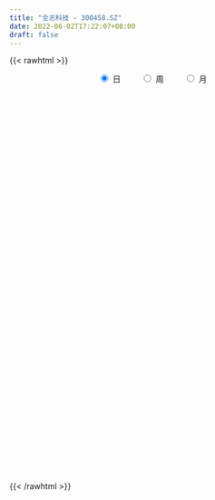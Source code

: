 ```yaml
---
title: "全志科技 - 300458.SZ"
date: 2022-06-02T17:22:07+08:00
draft: false
---
```

{{< rawhtml >}}
    <div style="text-align: center">
        <label style="padding: 1rem;"><input style="margin-right: .5rem" type="radio" name="period" value="D" checked onclick="period_change(this)">日</label>
        <label style="padding: 1rem;"><input style="margin-right: .5rem" type="radio" name="period" value="W" onclick="period_change(this)">周</label>
        <label style="padding: 1rem;"><input style="margin-right: .5rem" type="radio" name="period" value="M" onclick="period_change(this)">月</label>
    </div>
    <div id="chart" style="height: 700px;"></div> 
    <script type="text/javascript">
        const D_v = [173236.47,158915.39,109663.36,283471.66,236504.9,166320.08,161880.0,137893.44,114177.89,222964.88,178530.61,139172.02,167556.93,128061.61,178389.42,229641.79,206803.73,322474.26,338165.17,243089.09,177444.53,285752.7,237995.3,197265.49,234476.23,239976.58,269647.24,200120.09,203758.43,255803.56,227263.32,252142.54,287306.27,188172.15,232402.09,260233.45,163863.67,139809.08,147646.05,140887.81,110162.04,188318.13,303715.56,282833.23,217570.28,280297.12,274357.33,240030.66,250710.82,361971.03,277541.3,215657.54,232242.75,205024.84,156006.5,140985.63,124070.31,173509.92,180607.71,193952.05,165798.8,110764.57,96482.86,160086.06,152055.11,146014.46,181276.19,137858.43,90812.94,134527.85,163576.4,172422.19,155733.05,145673.95,149238.9,86404.04,94034.94,100373.85,236149.6,263241.48,172899.58,127115.47,140144.9,75675.89,73503.41,137502.57,88730.89,92889.54,118990.62,102692.53,148246.49,127420.54,79596.28,161869.7,111608.77,90754.19,115511.13,93597.18,66680.1,75037.21,56973.17,120759.11,106098.23,111624.78,91610.28,95964.36,119118.55,79508.18,114308.55,91020.09,123481.03,219294.55,239218.55,144679.96,148582.34,311817.8,197446.69,150122.34,131377.71,118470.42,148167.57,240814.29,306025.06,244682.9,161011.33,205073.19,183910.58,103616.13,144987.1,154010.71,253592.66,332672.37,218033.37,144509.3,109626.28,111196.72,144443.72,92232.45,116385.4,112515.36,76738.04,146822.95,81382.9,63664.9,63151.72,56524.11,68049.54,80037.53,53521.33,43934.52,79450.4,49903.44,72987.18,77171.11,74497.6,65581.59,65899.05,38919.86,47179.36,47314.05,52859.88,66155.95,69464.04,49886.35,39195.83,99664.58,75558.32,49688.54,38240.44,52158.64,43729.23,41273.49,44375.56,45532.03,44548.33,42512.85,46311.74,49789.2,40411.82,52268.16,35644.24,47574.19,63624.19,119223.17,103417.09,125226.91,87408.97,63458.09,56655.83,45516.18,66448.12,77419.59,78124.58,70689.93,70064.38,63274.8,44817.54,77726.33,99269.2,102610.04,59544.03,70756.09,61892.85,52059.61,60083.44,276436.34,140258.49,116571.6,130427.8,136834.94,123397.99,87123.25,87484.28,68135.94,69182.21,68626.94,70732.87,76506.29,61161.16,100327.56,58405.68,61591.48,66465.23,214596.79,110187.26,89909.85,108262.17,171140.69,199230.62,145924.31,119216.43,101329.44,156082.37,310103.99,185014.68,129737.73,123834.02,221993.81,176543.0,238702.14,161005.86,142399.96,201521.39,131579.93,161302.74,147814.39,167465.83,304323.02,190298.49,208024.83]
const D_histogram = [0.0,0.0280797721,0.0135111631,0.343086741,0.6329046583,0.791823263,0.8643048029,0.7996203644,0.7188162168,1.0083066771,1.2111975474,1.2315412387,1.0263808379,0.8701747006,0.7055468855,0.7066739,0.5885758043,1.2066162274,1.5495490645,1.7253443737,1.650492488,2.1123998555,1.9129568534,1.7243694194,1.6927698437,1.5735706815,1.7250453056,1.4720671197,1.0846203489,0.8209064431,0.2861294064,0.026204521,0.1154908253,-0.0548148901,0.1190025646,-0.1830840997,-0.6612677562,-0.996698549,-1.3791523746,-1.48836573,-1.4535758895,-1.2644970724,-0.0329449726,0.8991823966,1.5289054062,1.3282381398,0.6477755074,0.7071855573,0.0941200993,-1.2384539153,-2.4413349313,-3.036732932,-3.1455925483,-3.3380363938,-3.2441700815,-3.1138808897,-2.8819996265,-2.5869239469,-2.521549355,-2.1913083592,-2.1674969326,-1.9778696598,-1.7025083695,-1.5001133392,-1.13557744,-0.775919055,-0.3764146078,-0.2853649083,-0.2188253712,-0.0985237343,-0.2097066249,-0.0863398448,-0.2536395869,-0.2038493232,0.0379373504,0.1728749798,0.2467757372,0.3201029722,0.6929074767,0.3605469395,0.2996926337,0.2634632167,-0.0323635613,-0.1434675925,-0.1549759185,0.0328285449,0.1512055118,0.2010094023,0.3381429909,0.1819055288,0.378612835,0.3335353674,0.2348794007,-0.2118104791,-0.4175058254,-0.5261481905,-0.3839085215,-0.2665008628,-0.1376577126,-0.1082811712,-0.0531968159,0.0286360418,0.1541499169,0.1590741869,0.059714756,-0.142054853,-0.0556878081,0.0824326854,0.1830215421,0.1484587969,0.2501918779,0.4359165248,0.1549291425,0.0425160567,-0.0114106097,0.3640997364,0.6296028819,0.7406031092,0.7517243373,0.8121806371,0.6739006842,0.7116072128,1.0959745393,1.2761146209,1.2425069446,1.2672236812,1.0760623663,0.859907738,0.5691741639,0.4913374284,0.5907440845,0.6415235852,0.4260422999,0.1529161397,0.0529105377,-0.1076868094,-0.3326973853,-0.485333482,-0.5286158569,-0.6887839662,-0.759723418,-1.0258327579,-1.1733446541,-1.1391120141,-1.0756793543,-1.0018381846,-0.893066345,-0.9205059052,-0.8057836859,-0.7350462823,-0.5356427554,-0.4154357059,-0.4287177907,-0.5220803455,-0.5000074818,-0.4726079589,-0.3592659855,-0.2833335288,-0.1607930496,-0.1714501357,-0.0999938709,0.0762092229,0.2065467843,0.1878761812,0.1267766379,-0.1271193629,-0.116838266,-0.2233228104,-0.2245950107,-0.3661127945,-0.4845343131,-0.4669337184,-0.3894625798,-0.2412631768,-0.1318946578,-0.1180294424,-0.0738605893,0.0388472435,0.1164031493,0.1956753652,0.228663932,0.319737047,0.3108872722,0.4803938799,0.4549579447,0.5852390906,0.6894472834,0.7307123472,0.672537709,0.5497238934,0.4598655651,0.2073397383,0.0213374264,-0.1368798545,-0.2588652018,-0.274575199,-0.365176076,-0.5654202481,-0.5418031551,-0.3925553888,-0.2385023988,-0.0806734084,0.0305892156,0.1259079528,0.1312829685,0.4874968863,0.6085889376,0.5643653891,0.6760187324,0.7886341262,0.7550290656,0.6176912698,0.3298681767,0.1452168357,-0.1581490447,-0.336502809,-0.5642309976,-0.5735568782,-0.559068088,-0.3632120945,-0.2583999641,-0.1670564179,-0.1657817169,-0.7203417027,-1.0769286229,-1.3348693419,-1.2438295224,-2.2806311577,-2.7299212973,-2.8296974635,-2.7389302862,-2.4844919872,-2.1217415068,-1.6625253162,-1.2097168219,-0.80424051,-0.461255514,-0.1079970394,0.1791833925,0.4605386504,0.6764953159,0.8539149751,0.9021215427,0.9541013919,0.9850396786,0.9842445181,1.0149646767,1.1036339734,1.1340308718,1.1613780401]
const D_fast = [0.0,0.0350997151,0.0239088968,0.4392561601,0.887300242,1.2441746624,1.532732403,1.6679530556,1.7668529622,2.3084200918,2.814110349,3.1423393499,3.1937741586,3.2551116964,3.2668706027,3.4446660922,3.4737119476,4.3934064275,5.1237265308,5.7308579333,6.0686291697,7.0586365011,7.3374327123,7.5799376331,7.9715305184,8.2457240265,8.828459977,8.943498571,8.8272068874,8.7687195924,8.3054749073,8.0521011522,8.1702601628,7.9862507249,8.1898188208,7.8419611315,7.1984605359,6.6138551059,5.8866131866,5.4053083987,5.0767042669,4.9496588158,6.1729746725,7.3298976409,8.341847002,8.4732392706,7.954720515,8.1909269542,7.601391521,5.9592040276,4.1459892788,2.7914080452,1.8961502918,0.8691973477,0.1520211398,-0.4961598909,-0.9847785343,-1.3364338415,-1.9014465882,-2.1190326823,-2.6370954889,-2.941935631,-3.0922014331,-3.2648347375,-3.1841931984,-3.0185145772,-2.7131137819,-2.6934053094,-2.6815721152,-2.5859014119,-2.7495109587,-2.6477291397,-2.8784387786,-2.8796108457,-2.6283398345,-2.4501834601,-2.3145887684,-2.1612357903,-1.6152044168,-1.857428219,-1.8433593665,-1.8137229792,-2.1176406476,-2.2646115769,-2.3148638825,-2.1188522828,-1.962673938,-1.862617697,-1.6409483606,-1.7517094406,-1.4603489256,-1.4220425514,-1.4619786679,-1.9616211675,-2.2716929702,-2.5118723828,-2.4656098442,-2.4148274012,-2.3203986792,-2.3180924306,-2.2763072793,-2.1873154111,-2.0232640568,-1.97857124,-2.063001982,-2.3002853043,-2.2278402114,-2.0691115465,-1.9227673042,-1.9202153503,-1.7559342997,-1.4612305217,-1.7034856184,-1.80526969,-1.8620490088,-1.3955137287,-0.9726098627,-0.6764588581,-0.4774065456,-0.2139050866,-0.1837098684,0.0318984634,0.6902594247,1.1894281616,1.4664472214,1.8079698783,1.885824155,1.8846464612,1.736206428,1.7812040496,2.0282967269,2.2394571239,2.1304864136,1.8955892883,1.8088113207,1.6212922712,1.313107349,1.0391378818,0.8637015427,0.5313374418,0.2704671355,-0.2521003938,-0.6929484536,-0.9434938171,-1.1489809958,-1.3255993723,-1.4400941189,-1.6976601555,-1.7843838576,-1.8974080247,-1.8319151866,-1.8155670635,-1.936028596,-2.1599112371,-2.2628402439,-2.3535927108,-2.3300672337,-2.3249681593,-2.2426259425,-2.2961455624,-2.2496877654,-2.0544323658,-1.8724581084,-1.8441596662,-1.87356505,-2.1592408915,-2.1781693611,-2.3404846081,-2.3979055611,-2.6309515435,-2.8705066403,-2.9696394753,-2.9895339816,-2.9016503728,-2.8252555183,-2.8408976635,-2.8151939577,-2.692774314,-2.586117621,-2.4579265638,-2.3677720139,-2.1967646372,-2.127892594,-1.8382875163,-1.7499839652,-1.4733930467,-1.1968230331,-0.9728798824,-0.8629200934,-0.8483029357,-0.8231948726,-1.0238857649,-1.2045537202,-1.3969909647,-1.5836926125,-1.6680464094,-1.8499413054,-2.1915405395,-2.3033742353,-2.2522653163,-2.1578379259,-2.0201772876,-1.9012673597,-1.7744716344,-1.7362758765,-1.2581877371,-0.9849484514,-0.8880806526,-0.6074226262,-0.2976487009,-0.1424964951,-0.1254114735,-0.3307675224,-0.4791146544,-0.822017796,-1.0844972626,-1.4532832006,-1.6059983007,-1.7312765325,-1.6262235627,-1.5860114232,-1.5364319815,-1.5766027097,-2.3112481212,-2.9370671971,-3.5287252516,-3.7486428127,-5.3556022374,-6.4873727013,-7.2945732334,-7.8885386277,-8.2552233255,-8.4229082218,-8.3793233602,-8.2289440714,-8.024527887,-7.7968567695,-7.4705975547,-7.1386212747,-6.7421313541,-6.3570508597,-5.9661524568,-5.6924155034,-5.4019103063,-5.1247120999,-4.8794461309,-4.5949848032,-4.2304070131,-3.9165023967,-3.5988107184]
const D_slow = [0.0,0.007019943,0.0103977338,0.096169419,0.2543955836,0.4523513994,0.6684276001,0.8683326912,1.0480367454,1.3001134147,1.6029128015,1.9107981112,2.1673933207,2.3849369958,2.5613237172,2.7379921922,2.8851361433,3.1867902001,3.5741774662,4.0055135597,4.4181366817,4.9462366455,5.4244758589,5.8555682137,6.2787606747,6.672153345,7.1034146714,7.4714314513,7.7425865386,7.9478131493,8.0193455009,8.0258966312,8.0547693375,8.041065615,8.0708162561,8.0250452312,7.8597282922,7.6105536549,7.2657655613,6.8936741287,6.5302801564,6.2141558883,6.2059196451,6.4307152443,6.8129415958,7.1450011308,7.3069450076,7.4837413969,7.5072714218,7.1976579429,6.5873242101,5.8281409771,5.04174284,4.2072337416,3.3961912212,2.6177209988,1.8972210922,1.2504901054,0.6201027667,0.0722756769,-0.4695985563,-0.9640659712,-1.3896930636,-1.7647213984,-2.0486157584,-2.2425955221,-2.3366991741,-2.4080404011,-2.4627467439,-2.4873776775,-2.5398043338,-2.561389295,-2.6247991917,-2.6757615225,-2.6662771849,-2.6230584399,-2.5613645056,-2.4813387626,-2.3081118934,-2.2179751585,-2.1430520001,-2.0771861959,-2.0852770863,-2.1211439844,-2.159887964,-2.1516808278,-2.1138794498,-2.0636270993,-1.9790913515,-1.9336149693,-1.8389617606,-1.7555779187,-1.6968580686,-1.7498106884,-1.8541871447,-1.9857241923,-2.0817013227,-2.1483265384,-2.1827409666,-2.2098112594,-2.2231104634,-2.2159514529,-2.1774139737,-2.137645427,-2.122716738,-2.1582304512,-2.1721524033,-2.1515442319,-2.1057888464,-2.0686741472,-2.0061261777,-1.8971470465,-1.8584147609,-1.8477857467,-1.8506383991,-1.759613465,-1.6022127446,-1.4170619673,-1.2291308829,-1.0260857237,-0.8576105526,-0.6797087494,-0.4057151146,-0.0866864594,0.2239402768,0.5407461971,0.8097617887,1.0247387232,1.1670322641,1.2898666212,1.4375526424,1.5979335387,1.7044441137,1.7426731486,1.755900783,1.7289790806,1.6458047343,1.5244713638,1.3923173996,1.220121408,1.0301905535,0.7737323641,0.4803962005,0.195618197,-0.0733016416,-0.3237611877,-0.547027774,-0.7771542503,-0.9786001717,-1.1623617423,-1.2962724312,-1.4001313577,-1.5073108053,-1.6378308917,-1.7628327621,-1.8809847519,-1.9708012482,-2.0416346304,-2.0818328928,-2.1246954268,-2.1496938945,-2.1306415887,-2.0790048927,-2.0320358474,-2.0003416879,-2.0321215286,-2.0613310951,-2.1171617977,-2.1733105504,-2.264838749,-2.3859723273,-2.5027057569,-2.6000714018,-2.660387196,-2.6933608605,-2.7228682211,-2.7413333684,-2.7316215575,-2.7025207702,-2.6536019289,-2.5964359459,-2.5165016842,-2.4387798661,-2.3186813962,-2.20494191,-2.0586321373,-1.8862703165,-1.7035922297,-1.5354578024,-1.3980268291,-1.2830604378,-1.2312255032,-1.2258911466,-1.2601111102,-1.3248274107,-1.3934712104,-1.4847652294,-1.6261202914,-1.7615710802,-1.8597099274,-1.9193355271,-1.9395038792,-1.9318565753,-1.9003795871,-1.867558845,-1.7456846234,-1.593537389,-1.4524460418,-1.2834413586,-1.0862828271,-0.8975255607,-0.7431027433,-0.6606356991,-0.6243314901,-0.6638687513,-0.7479944536,-0.889052203,-1.0324414225,-1.1722084445,-1.2630114681,-1.3276114592,-1.3693755636,-1.4108209928,-1.5909064185,-1.8601385742,-2.1938559097,-2.5048132903,-3.0749710797,-3.757451404,-4.4648757699,-5.1496083415,-5.7707313383,-6.301166715,-6.716798044,-7.0192272495,-7.220287377,-7.3356012555,-7.3626005153,-7.3178046672,-7.2026700046,-7.0335461756,-6.8200674318,-6.5945370462,-6.3560116982,-6.1097517785,-5.863690649,-5.6099494798,-5.3340409865,-5.0505332685,-4.7601887585]
const D_data = [['2021-05-24', 43.75, 44.83, 42.87, 45.1],['2021-05-25', 45.0, 45.27, 44.16, 45.94],['2021-05-26', 45.66, 44.79, 44.25, 45.86],['2021-05-27', 44.35, 50.11, 44.1, 52.0],['2021-05-28', 49.47, 51.71, 49.3, 52.79],['2021-05-31', 52.11, 51.91, 51.23, 54.27],['2021-06-01', 51.91, 52.2, 51.6, 54.51],['2021-06-02', 52.13, 51.28, 50.4, 52.69],['2021-06-03', 52.05, 51.43, 51.26, 53.68],['2021-06-04', 51.17, 57.5, 51.17, 57.83],['2021-06-07', 59.51, 58.85, 57.05, 60.0],['2021-06-08', 57.95, 58.4, 56.7, 59.22],['2021-06-09', 58.4, 56.27, 55.29, 60.35],['2021-06-10', 55.4, 56.99, 55.35, 57.4],['2021-06-11', 57.15, 57.0, 56.9, 60.33],['2021-06-15', 59.2, 59.58, 59.0, 62.77],['2021-06-16', 61.36, 58.69, 58.6, 64.06],['2021-06-17', 59.53, 70.43, 59.53, 70.43],['2021-06-18', 72.22, 71.18, 69.2, 73.29],['2021-06-21', 72.11, 72.35, 70.22, 73.72],['2021-06-22', 73.13, 71.44, 68.77, 73.99],['2021-06-23', 71.5, 81.4, 70.5, 84.3],['2021-06-24', 80.3, 76.18, 75.13, 81.08],['2021-06-25', 76.5, 77.53, 74.3, 78.71],['2021-06-28', 77.01, 81.14, 76.44, 85.0],['2021-06-29', 81.4, 81.87, 77.0, 83.26],['2021-06-30', 85.09, 87.66, 83.8, 94.89],['2021-07-01', 89.45, 84.64, 82.5, 90.9],['2021-07-02', 82.2, 83.33, 80.05, 86.49],['2021-07-05', 85.0, 85.0, 79.38, 86.5],['2021-07-06', 85.0, 81.02, 78.5, 85.48],['2021-07-07', 78.77, 83.58, 76.7, 86.25],['2021-07-08', 85.01, 88.7, 85.01, 92.89],['2021-07-09', 88.52, 86.4, 85.57, 91.28],['2021-07-12', 86.54, 91.9, 82.3, 93.0],['2021-07-13', 90.12, 86.71, 80.8, 90.98],['2021-07-14', 84.55, 83.18, 82.15, 86.19],['2021-07-15', 81.81, 83.2, 79.8, 84.0],['2021-07-16', 82.09, 80.77, 80.6, 85.55],['2021-07-19', 79.5, 82.72, 79.1, 84.58],['2021-07-20', 81.47, 84.1, 80.88, 85.2],['2021-07-21', 85.5, 86.46, 82.66, 89.99],['2021-07-22', 88.43, 103.75, 87.91, 103.75],['2021-07-23', 103.98, 107.12, 100.24, 111.91],['2021-07-26', 107.12, 109.49, 104.01, 114.43],['2021-07-27', 107.0, 102.39, 101.2, 116.61],['2021-07-28', 101.28, 95.81, 90.09, 103.46],['2021-07-29', 99.64, 105.0, 97.5, 107.8],['2021-07-30', 104.49, 96.46, 93.6, 105.0],['2021-08-02', 87.0, 82.75, 81.01, 88.8],['2021-08-03', 82.82, 77.0, 76.28, 83.5],['2021-08-04', 78.23, 78.42, 76.23, 79.22],['2021-08-05', 78.36, 80.9, 77.03, 82.21],['2021-08-06', 80.7, 77.09, 76.33, 82.32],['2021-08-09', 76.01, 78.31, 75.26, 79.5],['2021-08-10', 78.64, 77.25, 75.4, 79.13],['2021-08-11', 77.38, 77.42, 75.1, 77.73],['2021-08-12', 77.44, 77.67, 76.7, 80.2],['2021-08-13', 76.93, 73.85, 73.0, 76.93],['2021-08-16', 73.86, 76.4, 73.85, 79.8],['2021-08-17', 76.83, 71.74, 71.33, 77.35],['2021-08-18', 73.94, 72.63, 72.0, 74.8],['2021-08-19', 72.24, 73.32, 72.19, 74.66],['2021-08-20', 71.35, 72.19, 70.35, 75.35],['2021-08-23', 73.0, 74.43, 71.77, 75.55],['2021-08-24', 76.0, 75.26, 73.21, 77.2],['2021-08-25', 76.0, 77.03, 75.3, 79.75],['2021-08-26', 76.2, 73.89, 73.63, 77.5],['2021-08-27', 73.21, 73.46, 72.58, 75.37],['2021-08-30', 75.0, 74.16, 73.2, 77.38],['2021-08-31', 72.98, 70.8, 68.89, 74.6],['2021-09-01', 70.79, 73.29, 69.82, 74.5],['2021-09-02', 72.44, 69.02, 68.68, 72.52],['2021-09-03', 68.34, 70.86, 68.18, 73.18],['2021-09-06', 72.27, 73.61, 70.0, 75.52],['2021-09-07', 72.5, 73.0, 71.77, 73.88],['2021-09-08', 73.22, 72.6, 71.71, 74.5],['2021-09-09', 72.6, 72.86, 71.58, 74.55],['2021-09-10', 72.0, 77.89, 71.04, 78.33],['2021-09-13', 77.38, 69.26, 69.0, 77.71],['2021-09-14', 68.9, 71.55, 68.9, 73.35],['2021-09-15', 70.74, 71.52, 69.0, 73.68],['2021-09-16', 71.09, 67.16, 66.88, 72.01],['2021-09-17', 67.39, 68.0, 67.16, 69.5],['2021-09-22', 66.69, 68.49, 66.58, 70.45],['2021-09-23', 69.0, 71.11, 67.9, 73.38],['2021-09-24', 70.86, 70.84, 70.4, 73.18],['2021-09-27', 70.96, 70.28, 69.78, 72.96],['2021-09-28', 69.86, 71.81, 69.01, 73.66],['2021-09-29', 70.35, 68.01, 68.01, 71.06],['2021-09-30', 68.6, 72.5, 68.1, 74.0],['2021-10-08', 73.9, 69.91, 69.7, 74.88],['2021-10-11', 69.0, 68.83, 68.5, 70.34],['2021-10-12', 68.5, 62.75, 61.73, 68.54],['2021-10-13', 62.5, 63.49, 61.56, 63.95],['2021-10-14', 64.21, 63.2, 63.02, 65.8],['2021-10-15', 63.51, 65.78, 62.25, 66.58],['2021-10-18', 65.01, 65.61, 63.35, 65.77],['2021-10-19', 65.45, 65.95, 64.45, 66.47],['2021-10-20', 66.0, 64.72, 64.55, 66.75],['2021-10-21', 64.7, 64.89, 64.02, 65.72],['2021-10-22', 66.0, 65.27, 64.73, 67.65],['2021-10-25', 64.24, 66.14, 63.78, 67.11],['2021-10-26', 65.5, 64.8, 64.5, 66.88],['2021-10-27', 64.5, 63.02, 62.47, 65.3],['2021-10-28', 63.0, 60.58, 60.2, 63.88],['2021-10-29', 60.82, 63.49, 60.45, 63.83],['2021-11-01', 63.49, 64.45, 62.75, 64.99],['2021-11-02', 64.9, 64.43, 63.91, 66.58],['2021-11-03', 64.7, 62.75, 62.3, 65.56],['2021-11-04', 63.5, 64.51, 62.82, 66.66],['2021-11-05', 66.3, 66.34, 65.91, 71.12],['2021-11-08', 65.0, 60.2, 58.8, 65.0],['2021-11-09', 59.4, 61.06, 59.0, 61.35],['2021-11-10', 60.56, 61.09, 59.59, 62.32],['2021-11-11', 60.1, 67.23, 59.9, 68.95],['2021-11-12', 67.1, 67.75, 66.21, 68.94],['2021-11-15', 67.75, 67.17, 67.05, 70.01],['2021-11-16', 67.21, 66.66, 66.29, 68.98],['2021-11-17', 67.22, 67.94, 65.61, 67.96],['2021-11-18', 68.1, 65.7, 65.31, 68.56],['2021-11-19', 65.5, 68.08, 65.5, 71.88],['2021-11-22', 69.01, 74.22, 69.01, 75.79],['2021-11-23', 74.51, 74.11, 73.5, 76.46],['2021-11-24', 73.75, 72.85, 72.16, 75.35],['2021-11-25', 72.6, 74.62, 72.3, 76.24],['2021-11-26', 74.0, 72.5, 70.6, 74.48],['2021-11-29', 71.26, 71.99, 71.12, 72.96],['2021-11-30', 72.22, 70.41, 69.7, 72.94],['2021-12-01', 69.94, 72.68, 69.86, 74.2],['2021-12-02', 72.56, 75.59, 70.87, 76.2],['2021-12-03', 77.01, 76.1, 75.61, 79.91],['2021-12-06', 76.76, 72.98, 72.92, 78.0],['2021-12-07', 73.3, 71.41, 70.38, 74.36],['2021-12-08', 72.33, 72.9, 71.6, 73.58],['2021-12-09', 72.18, 71.66, 71.18, 72.45],['2021-12-10', 71.13, 69.87, 68.72, 71.13],['2021-12-13', 69.87, 69.65, 69.18, 70.47],['2021-12-14', 69.19, 70.29, 68.45, 71.0],['2021-12-15', 70.79, 67.97, 67.82, 70.79],['2021-12-16', 67.99, 68.04, 67.99, 69.45],['2021-12-17', 67.99, 64.09, 64.07, 67.99],['2021-12-20', 63.5, 63.66, 62.36, 64.66],['2021-12-21', 63.75, 64.75, 63.75, 64.86],['2021-12-22', 65.26, 64.5, 64.1, 65.9],['2021-12-23', 64.01, 64.14, 63.46, 64.98],['2021-12-24', 64.8, 64.25, 63.66, 65.52],['2021-12-27', 64.25, 61.94, 61.85, 64.78],['2021-12-28', 62.5, 63.14, 62.25, 63.59],['2021-12-29', 62.88, 62.32, 62.04, 63.24],['2021-12-30', 62.21, 63.98, 62.21, 64.75],['2021-12-31', 64.18, 63.28, 63.0, 64.25],['2022-01-04', 63.19, 61.35, 60.66, 63.78],['2022-01-05', 61.0, 59.45, 58.94, 61.36],['2022-01-06', 59.5, 60.05, 59.5, 61.64],['2022-01-07', 59.81, 59.6, 59.0, 60.94],['2022-01-10', 59.21, 60.45, 57.83, 60.54],['2022-01-11', 60.08, 59.95, 59.59, 60.58],['2022-01-12', 60.14, 60.6, 60.14, 60.93],['2022-01-13', 61.0, 58.8, 58.78, 61.0],['2022-01-14', 58.5, 59.58, 58.06, 60.27],['2022-01-17', 59.36, 61.25, 59.32, 61.36],['2022-01-18', 61.26, 61.32, 60.5, 62.35],['2022-01-19', 60.5, 59.62, 59.15, 61.29],['2022-01-20', 59.5, 58.71, 58.5, 60.58],['2022-01-21', 58.11, 55.15, 54.34, 58.59],['2022-01-24', 54.89, 57.41, 54.6, 57.96],['2022-01-25', 56.91, 55.25, 55.24, 57.5],['2022-01-26', 56.0, 55.79, 54.51, 56.39],['2022-01-27', 55.81, 53.09, 53.03, 56.86],['2022-01-28', 53.18, 52.0, 51.96, 54.16],['2022-02-07', 53.58, 52.7, 52.31, 53.94],['2022-02-08', 53.19, 53.0, 51.4, 53.19],['2022-02-09', 52.8, 53.87, 52.51, 53.96],['2022-02-10', 54.14, 53.55, 52.7, 54.27],['2022-02-11', 53.41, 52.2, 52.09, 53.9],['2022-02-14', 51.59, 52.27, 50.77, 53.42],['2022-02-15', 52.52, 53.15, 52.52, 53.78],['2022-02-16', 53.7, 52.9, 52.82, 54.07],['2022-02-17', 52.73, 53.09, 52.38, 53.9],['2022-02-18', 52.25, 52.61, 52.1, 52.67],['2022-02-21', 52.61, 53.53, 52.58, 53.86],['2022-02-22', 53.08, 52.4, 51.12, 53.08],['2022-02-23', 52.01, 55.05, 51.98, 55.62],['2022-02-24', 54.68, 53.05, 52.08, 55.29],['2022-02-25', 55.01, 55.4, 54.5, 56.66],['2022-02-28', 54.98, 55.94, 54.39, 56.38],['2022-03-01', 56.08, 55.86, 54.7, 56.29],['2022-03-02', 55.99, 54.9, 54.58, 55.99],['2022-03-03', 55.3, 53.88, 53.85, 55.5],['2022-03-04', 53.17, 53.93, 53.01, 55.75],['2022-03-07', 53.51, 51.05, 50.9, 53.87],['2022-03-08', 51.07, 50.61, 49.6, 52.32],['2022-03-09', 50.61, 49.8, 47.82, 51.65],['2022-03-10', 51.3, 49.15, 49.1, 51.5],['2022-03-11', 47.9, 49.7, 47.27, 49.83],['2022-03-14', 49.0, 48.01, 48.0, 49.41],['2022-03-15', 47.75, 45.25, 45.24, 48.43],['2022-03-16', 46.15, 46.89, 43.74, 47.27],['2022-03-17', 47.67, 48.3, 47.21, 49.21],['2022-03-18', 47.8, 48.66, 47.51, 48.83],['2022-03-21', 48.55, 49.15, 48.09, 49.86],['2022-03-22', 49.23, 49.0, 48.6, 50.05],['2022-03-23', 49.03, 49.15, 48.3, 49.64],['2022-03-24', 48.52, 48.13, 47.85, 48.88],['2022-03-25', 50.99, 53.5, 49.82, 54.56],['2022-03-28', 52.41, 52.05, 51.8, 53.5],['2022-03-29', 51.74, 50.44, 50.35, 52.48],['2022-03-30', 51.06, 52.88, 51.06, 53.49],['2022-03-31', 52.2, 53.92, 51.91, 54.45],['2022-04-01', 53.08, 52.78, 52.6, 54.78],['2022-04-06', 52.5, 51.45, 50.58, 52.5],['2022-04-07', 51.26, 48.69, 48.65, 51.26],['2022-04-08', 49.0, 48.8, 47.41, 49.42],['2022-04-11', 47.7, 45.89, 45.58, 48.0],['2022-04-12', 45.89, 45.85, 44.8, 46.36],['2022-04-13', 45.4, 43.65, 43.38, 45.41],['2022-04-14', 44.05, 45.15, 43.6, 45.71],['2022-04-15', 44.38, 44.85, 43.78, 45.59],['2022-04-18', 44.3, 47.15, 44.1, 48.19],['2022-04-19', 46.6, 46.39, 46.25, 47.5],['2022-04-20', 46.83, 46.39, 46.0, 47.4],['2022-04-21', 46.16, 45.18, 44.9, 47.3],['2022-04-22', 41.0, 36.14, 36.14, 41.0],['2022-04-25', 36.08, 35.18, 35.0, 36.58],['2022-04-26', 35.62, 33.49, 33.35, 35.75],['2022-04-27', 33.0, 36.04, 32.51, 36.35],['2022-04-28', 18.08, 17.52, 17.25, 18.35],['2022-04-29', 17.9, 18.35, 17.77, 18.49],['2022-05-05', 18.33, 18.42, 18.1, 18.87],['2022-05-06', 17.67, 17.86, 17.57, 18.37],['2022-05-09', 18.1, 17.97, 17.76, 18.55],['2022-05-10', 17.47, 18.29, 17.4, 18.66],['2022-05-11', 18.4, 19.28, 18.16, 19.96],['2022-05-12', 19.0, 19.54, 18.88, 19.78],['2022-05-13', 19.52, 19.45, 19.22, 19.83],['2022-05-16', 19.48, 19.15, 19.0, 19.81],['2022-05-17', 18.99, 19.89, 18.99, 19.98],['2022-05-18', 19.88, 19.78, 19.62, 20.21],['2022-05-19', 19.3, 20.47, 19.22, 20.7],['2022-05-20', 20.45, 20.44, 20.09, 20.71],['2022-05-23', 20.76, 20.65, 20.32, 20.98],['2022-05-24', 20.39, 19.39, 19.33, 20.65],['2022-05-25', 19.3, 19.53, 19.15, 19.76],['2022-05-26', 19.7, 19.38, 18.76, 19.77],['2022-05-27', 19.47, 19.0, 18.8, 19.95],['2022-05-30', 18.9, 19.46, 18.84, 19.85],['2022-05-31', 19.6, 20.58, 18.96, 20.79],['2022-06-01', 20.63, 20.33, 20.2, 20.85],['2022-06-02', 20.42, 20.67, 20.15, 20.83]]
const W_v = [189663.11,158079.98,146502.45,99746.08,291621.27,166494.59,281956.88,817726.87,650197.5699999999,717290.64,385542.1899999999,340280.1400000001,201731.43,211322.11,306609.04,470861.55,439599.0600000001,599258.78,617515.1800000001,737667.4299999999,796453.8100000001,487663.39,327631.61,247591.42,238417.2,271990.25,211781.12,203966.89,182925.01,93760.75,65026.8,283313.31,386038.65,257452.0,350219.58,535103.77,330530.21,448818.35,558438.5699999999,474694.73,198139.29,309504.39,299409.28,258675.67,184228.63,130425.71,224993.79,168779.71,226486.05,235783.1,673853.52,720446.37,475216.97,289598.13,416420.0599999999,286314.36,254055.26,351478.9,454146.51,383271.22,495880.1899999999,377867.64,389131.64,312617.12,333977.06,376661.22,334462.75,450967.42,543551.14,485422.85,417545.97,302020.6200000001,184211.63,185267.35,130353.13,249611.52,306395.61,245905.36,171072.56,365019.3,474170.09,621171.6100000001,1022398.0099999999,755359.39,505993.41,512404.48,399612.23,288573.71,269993.72,217134.88,77988.21,253657.18,187717.79,338559.97,384104.1,168208.35,215464.79,160497.59,152226.15,382964.05,584747.4300000001,444713.17,536657.4399999999,512516.98,364190.94,254777.95,403232.99,548357.14,1033499.1,645196.25,625130.22,904382.52,230684.48,899892.2899999999,730986.14,351540.2,333371.93,387760.55,708924.55,790256.1799999999,480564.0999999999,864536.0900000001,1203147.9299999999,1244778.4399999999,974955.53,475214.66,654688.1599999999,898217.5700000001,678055.25,696083.1000000001,848943.7799999999,1062154.4399999999,1032461.5600000001,546511.7899999999,477753.81,404808.27,299546.37,292697.7,210362.58,286768.46,240338.59,215592.99,256220.78,344907.79,552921.3899999999,286025.03,398653.75,421681.92,437374.65,737423.71,845679.9399999999,1296723.05,915821.87,1177309.49,1185759.2000000002,921994.7899999999,359220.45,291471.46,319117.2,292070.16,461070.98,307364.26,262411.43,89202.65,48152.09,262972.4399999999,162426.85,240325.39,584513.3100000001,497781.91,352397.3099999999,595686.99,417096.15,969393.3799999999,753088.77,571088.0699999999,411769.98,456537.3100000001,507391.7899999999,391941.53,338743.9399999999,244111.16,183209.61,130209.63,314075.94,306707.28,228066.69,179582.17,146007.01,1141732.1000000001,1033779.1800000001,943032.2500000001,799093.73,1040353.63,300392.22,531762.33,746628.8600000001,961791.7799999999,803236.2899999999,791710.5900000001,1097084.95,1141547.1100000001,1147978.5700000001,1210687.8400000001,943954.3400000001,1025916.77,1262966.21,1292437.4600000002,775180.0699999999,727084.3400000001,708017.1299999999,771933.4399999999,666201.33,779077.3199999999,299736.87,462819.1799999999,127420.54,559340.0700000001,413046.77,524416.2000000001,627612.3999999999,1041745.3399999999,788952.3300000001,1100703.0600000001,988878.97,727809.3899999999,544694.2,332773.17,306847.22,290237.48,252172.2,324366.75,259375.17,218242.26,224425.16,459065.55,319487.19,359573.28,383967.14,521228.33,647490.8200000001,242743.47,346209.47,501386.74,678730.59,265140.74,882268.21,922078.83,784618.41,870112.1699999999]
const W_histogram = [0.0,0.0038290598,-0.0775815521,-0.1562819284,0.0060472233,0.1271307966,0.2686939435,0.5682223018,0.9140254373,0.9501717437,0.9253786432,0.7575576811,0.5282202803,0.2788020119,0.1134762324,0.101163447,-0.2532562238,-0.2828314157,-0.2533859977,-0.1911045477,-0.0817153142,-0.0606670415,-0.1827463073,-0.3136905386,-0.452184531,-0.6879517722,-0.7978148428,-1.1434652355,-1.320701017,-1.3960310616,-1.3180330156,-1.0990678976,-0.7751937994,-0.5864853787,-0.5178552931,-0.1363412848,0.128032206,0.4050273152,0.7083130918,0.7603989768,0.643554162,0.4439923879,0.2250089948,0.0756567443,-0.157050471,-0.2316113589,-0.3015300775,-0.5020328253,-0.5251156575,-0.5379728541,-0.1143041519,0.176201123,0.3191103522,0.2879000712,0.3795549093,0.291107848,0.3158349227,0.3948032049,0.4791168053,0.4438443838,0.5342044757,0.5671661736,0.3326638406,0.1762658524,-0.0267655655,-0.0945210974,-0.2051854224,-0.1252388146,0.0058177039,0.0452391407,0.1035515638,-0.0070014626,-0.0950548368,-0.1482188963,-0.1731993575,-0.1386054835,-0.1989953394,-0.2061716651,-0.232755517,-0.1572604756,-0.0252125677,0.1462658792,0.446093336,0.5256446738,0.6347088137,0.5993919542,0.5978713819,0.458621079,0.3739541607,0.2230623211,0.0578470549,-0.0982441959,-0.2351047978,-0.3151874462,-0.2405327144,-0.2656244135,-0.2651606368,-0.1983213625,-0.1892956952,-0.0448786582,0.0531245062,0.1857008622,0.2253602281,0.2009974906,0.0135196921,-0.0615436838,-0.0135712363,0.0822303997,0.3495815712,0.5564825179,0.6221207496,0.5930830915,0.6012395378,0.518591519,0.278794976,0.1081509831,-0.0149178255,-0.0582859477,0.0349463665,0.0722603455,0.0921885147,0.2435545549,0.5090184664,0.8507039761,0.7538059389,0.7229691519,0.7201052896,0.7052034053,0.7278789203,0.5549176694,0.5549548927,0.6487556928,0.2594996485,-0.0100236159,-0.3033062576,-0.5220248465,-0.8268570149,-1.0452692118,-1.1427144756,-1.1585418199,-1.1822836975,-1.0730299048,-0.8945476177,-0.7048806218,-0.5663171366,-0.5512729871,-0.3381264096,-0.2096888399,-0.1137968028,0.2358120628,0.5743333201,1.278052493,1.0993690068,1.318337076,1.2149338063,0.9631800482,0.6804992749,0.3980834117,0.1948249997,0.026503152,-0.3536649532,-0.4936055699,-0.6972389523,-0.8194015742,-0.8177725127,-0.810165065,-0.8350151671,-0.7602168559,-0.5217645976,-0.3598885258,-0.2447400037,-0.0456570137,-0.0251068398,0.0427047095,0.1881789547,0.1407031254,-0.1844479849,-0.428135343,-0.4876734672,-0.5290279113,-0.7559990113,-0.8476498746,-0.7915886356,-0.6370590017,-0.6138075763,-0.4556786183,-0.5093558505,-0.5629026441,-0.5025113193,0.3005500761,1.1478811175,1.4156056805,1.549757475,1.5283588191,1.2373474828,1.0648374025,1.1614800056,1.6303453509,2.1944517349,2.3822672633,3.2557990089,4.0062194851,4.5959072217,4.869241161,4.3636503915,5.4272918552,5.0444782048,3.2077729973,1.5781476042,0.2609784742,-0.6049100089,-1.3881488668,-1.460797891,-2.16072001,-2.3997901,-2.4073098535,-2.5350424692,-2.8239275509,-2.9612197978,-3.0705987204,-2.8542739892,-2.5305365856,-2.2196013217,-1.6669167659,-1.040212319,-1.0249233019,-1.3626051506,-1.5216378834,-1.6290058922,-1.8675960796,-1.9380972156,-2.1765661865,-2.4211657603,-2.4374780631,-2.2908919943,-1.8927812199,-1.6254384741,-1.6265051927,-1.5884643626,-1.149037547,-0.8332725734,-0.8177157556,-0.9873608385,-1.5657154939,-2.9458188897,-3.6453358619,-3.7405554147,-3.4817866019,-3.1618510553,-2.6146695023]
const W_fast = [0.0,0.0047863248,-0.0960196752,-0.2137905335,-0.049949576,0.1029166964,0.3116533292,0.7532372629,1.3275467578,1.6012360001,1.8077875604,1.8293560186,1.7320736879,1.5523559224,1.415399201,1.4283772774,1.0106435506,0.9103605048,0.8764594233,0.8909647364,0.9799251414,0.9858066537,0.8180408111,0.6086739452,0.3571338201,-0.0506213642,-0.3599381455,-0.9914548471,-1.4988658829,-1.9232036929,-2.1747139008,-2.2305157571,-2.1004401088,-2.0583530328,-2.1191867705,-1.7717580833,-1.4753765411,-1.097124603,-0.6167605535,-0.3745749243,-0.3305311986,-0.4190948757,-0.5818260201,-0.7122640845,-0.9842339176,-1.1166976452,-1.2619988832,-1.5880098374,-1.7423715839,-1.8897219941,-1.4946293298,-1.1600737742,-0.9373869568,-0.8966222201,-0.7100786546,-0.725748754,-0.6220629486,-0.4443938652,-0.2403010635,-0.1646123891,0.0592988218,0.2340520631,0.0827156903,-0.0296158348,-0.2393386441,-0.3307244503,-0.492685131,-0.4440482269,-0.3115372823,-0.2608060604,-0.1766057463,-0.2889091384,-0.4007262218,-0.4909450054,-0.5592253059,-0.5592828028,-0.6694214935,-0.7281407356,-0.8129134667,-0.7767335442,-0.6509887782,-0.4429438614,-0.0315930707,0.1793694356,0.4471107789,0.561641908,0.7095891811,0.684994148,0.6938157699,0.5986895105,0.447936008,0.2672837083,0.0716469069,-0.087232603,-0.0727110498,-0.1642088523,-0.2300352348,-0.2127763011,-0.2510745576,-0.1178771852,-0.0065928942,0.1724086773,0.2684081003,0.2942947354,0.1101968599,0.019747563,0.0643272015,0.1806864374,0.5354330018,0.8814545778,1.102622997,1.2218561117,1.3803224425,1.4273223034,1.2572245044,1.1136182573,0.9868199924,0.9288803832,1.030849289,1.0862283543,1.1292036522,1.3414583312,1.7341768593,2.2885383631,2.3800918106,2.5299973115,2.7071597716,2.8685587387,3.0732039837,3.0389721502,3.1777480966,3.4337378199,3.1093566877,2.8373275194,2.4682183132,2.1189935128,1.6074470906,1.1277175908,0.7445937081,0.4391309087,0.1198181069,-0.0391855767,-0.084340194,-0.0708933536,-0.0739091526,-0.1966832498,-0.0680682746,0.0079470851,0.0753899215,0.4839518028,0.96605639,1.9892886862,2.0854474517,2.6339997899,2.8343299718,2.8233712257,2.7108152711,2.5279202609,2.3733680988,2.2116720392,1.7430876957,1.4797456864,1.1018025659,0.7747895506,0.5719754838,0.3770416653,0.1434377714,0.0281818686,0.1361929776,0.2080969179,0.262060439,0.4497291756,0.4640026396,0.5424903663,0.7350093502,0.7227093023,0.3514461957,0.0007250018,-0.1807314892,-0.3543429111,-0.770313764,-1.0738770958,-1.2157130157,-1.2204481323,-1.350648601,-1.3064392976,-1.4874554923,-1.681727947,-1.746964452,-0.8687655377,0.2655357831,0.8871617663,1.4087529295,1.7694439785,1.7877695128,1.8814687831,2.2684813877,3.1449330706,4.2576523883,5.0410347326,6.7285162304,8.4804915779,10.2191561199,11.7098003495,12.2951221778,14.7155866053,15.5938925061,14.5591305479,13.3240420559,12.0721175444,11.0550015591,9.9247254845,9.4868769875,8.2467748661,7.4077572511,6.7984100342,6.0369168012,5.0420498317,4.1644526353,3.2874240327,2.7901802666,2.4812835239,2.2373184573,2.3732738216,2.7399251888,2.4989833803,1.820650244,1.2812080404,0.7665885585,0.0610993512,-0.4939260887,-1.2765366061,-2.12642762,-2.7521094387,-3.1782463685,-3.253330899,-3.3923477717,-3.8000407885,-4.1591160491,-4.0069486202,-3.89950179,-4.0883739111,-4.5048592036,-5.4746427325,-7.5912008507,-9.2020517883,-10.2324101949,-10.8440880325,-11.3146152497,-11.4211010723]
const W_slow = [0.0,0.000957265,-0.0184381231,-0.0575086052,-0.0559967993,-0.0242141002,0.0429593857,0.1850149611,0.4135213205,0.6510642564,0.8824089172,1.0717983375,1.2038534075,1.2735539105,1.3019229686,1.3272138304,1.2638997744,1.1931919205,1.1298454211,1.0820692841,1.0616404556,1.0464736952,1.0007871184,0.9223644838,0.809318351,0.637330408,0.4378766973,0.1520103884,-0.1781648659,-0.5271726313,-0.8566808852,-1.1314478595,-1.3252463094,-1.4718676541,-1.6013314774,-1.6354167986,-1.6034087471,-1.5021519183,-1.3250736453,-1.1349739011,-0.9740853606,-0.8630872636,-0.8068350149,-0.7879208288,-0.8271834466,-0.8850862863,-0.9604688057,-1.085977012,-1.2172559264,-1.3517491399,-1.3803251779,-1.3362748972,-1.2564973091,-1.1845222913,-1.089633564,-1.016856602,-0.9378978713,-0.8391970701,-0.7194178688,-0.6084567728,-0.4749056539,-0.3331141105,-0.2499481503,-0.2058816872,-0.2125730786,-0.236203353,-0.2874997086,-0.3188094122,-0.3173549862,-0.3060452011,-0.2801573101,-0.2819076758,-0.305671385,-0.342726109,-0.3860259484,-0.4206773193,-0.4704261541,-0.5219690704,-0.5801579497,-0.6194730686,-0.6257762105,-0.5892097407,-0.4776864067,-0.3462752382,-0.1875980348,-0.0377500462,0.1117177992,0.226373069,0.3198616092,0.3756271894,0.3900889532,0.3655279042,0.3067517047,0.2279548432,0.1678216646,0.1014155612,0.035125402,-0.0144549386,-0.0617788624,-0.072998527,-0.0597174004,-0.0132921849,0.0430478722,0.0932972448,0.0966771678,0.0812912469,0.0778984378,0.0984560377,0.1858514305,0.32497206,0.4805022474,0.6287730202,0.7790829047,0.9087307844,0.9784295284,1.0054672742,1.0017378178,0.9871663309,0.9959029225,1.0139680089,1.0370151375,1.0979037763,1.2251583929,1.4378343869,1.6262858716,1.8070281596,1.987054482,2.1633553333,2.3453250634,2.4840544808,2.6227932039,2.7849821271,2.8498570392,2.8473511353,2.7715245709,2.6410183592,2.4343041055,2.1729868026,1.8873081837,1.5976727287,1.3021018043,1.0338443281,0.8102074237,0.6339872682,0.4924079841,0.3545897373,0.2700581349,0.2176359249,0.1891867243,0.24813974,0.39172307,0.7112361932,0.9860784449,1.3156627139,1.6193961655,1.8601911775,2.0303159963,2.1298368492,2.1785430991,2.1851688871,2.0967526488,1.9733512563,1.7990415183,1.5941911247,1.3897479965,1.1872067303,0.9784529385,0.7883987245,0.6579575751,0.5679854437,0.5068004428,0.4953861893,0.4891094794,0.4997856568,0.5468303954,0.5820061768,0.5358941806,0.4288603448,0.306941978,0.1746850002,-0.0143147526,-0.2262272213,-0.4241243802,-0.5833891306,-0.7368410247,-0.8507606793,-0.9780996419,-1.1188253029,-1.2444531327,-1.1693156137,-0.8823453343,-0.5284439142,-0.1410045455,0.2410851593,0.55042203,0.8166313806,1.107001382,1.5145877198,2.0632006535,2.6587674693,3.4727172215,4.4742720928,5.6232488982,6.8405591885,7.9314717863,9.2882947501,10.5494143013,11.3513575506,11.7458944517,11.8111390702,11.659911568,11.3128743513,10.9476748786,10.4074948761,9.8075473511,9.2057198877,8.5719592704,7.8659773827,7.1256724332,6.3580227531,5.6444542558,5.0118201094,4.456919779,4.0401905875,3.7801375078,3.5239066823,3.1832553946,2.8028459238,2.3955944507,1.9286954308,1.4441711269,0.9000295803,0.2947381402,-0.3146313755,-0.8873543741,-1.3605496791,-1.7669092976,-2.1735355958,-2.5706516865,-2.8579110732,-3.0662292166,-3.2706581555,-3.5174983651,-3.9089272386,-4.645381961,-5.5567159265,-6.4918547801,-7.3623014306,-8.1527641944,-8.80643157]
const W_data = [['2017-07-21', 25.56, 25.15, 23.33, 25.99],['2017-07-28', 24.78, 25.21, 24.2, 26.17],['2017-08-04', 25.13, 23.9, 23.9, 25.79],['2017-08-11', 24.32, 23.4, 23.33, 24.53],['2017-08-18', 23.38, 26.58, 23.33, 28.5],['2017-08-25', 26.55, 26.88, 26.13, 27.8],['2017-09-01', 26.88, 28.01, 25.62, 28.21],['2017-09-08', 28.75, 31.54, 28.6, 34.95],['2017-09-15', 31.62, 34.51, 31.34, 35.55],['2017-09-22', 34.31, 32.49, 31.65, 36.88],['2017-09-29', 32.89, 32.62, 30.7, 33.52],['2017-10-13', 33.05, 31.12, 30.5, 34.1],['2017-10-20', 31.0, 29.95, 28.9, 31.0],['2017-10-27', 29.7, 28.9, 28.1, 30.04],['2017-11-03', 28.65, 29.17, 27.12, 29.99],['2017-11-10', 29.58, 30.88, 29.11, 31.67],['2017-11-17', 30.51, 25.72, 25.52, 31.93],['2017-11-24', 25.28, 28.71, 24.5, 30.75],['2017-12-01', 28.71, 29.4, 25.29, 30.42],['2017-12-08', 29.19, 30.04, 27.02, 31.8],['2017-12-15', 30.0, 31.14, 29.8, 32.88],['2017-12-22', 30.94, 30.48, 28.18, 31.5],['2017-12-29', 29.99, 28.46, 27.2, 30.35],['2018-01-05', 28.35, 27.6, 27.52, 29.38],['2018-01-12', 27.8, 26.59, 26.2, 27.98],['2018-01-19', 26.2, 24.0, 23.58, 26.2],['2018-01-26', 24.4, 24.12, 23.6, 25.5],['2018-02-02', 24.1, 19.19, 18.7, 24.3],['2018-02-09', 18.7, 18.89, 17.1, 20.32],['2018-02-14', 19.0, 18.34, 18.2, 19.5],['2018-02-23', 18.38, 19.08, 18.34, 19.45],['2018-03-02', 19.2, 20.54, 18.9, 21.46],['2018-03-09', 20.46, 22.4, 20.46, 23.21],['2018-03-16', 22.5, 21.35, 21.02, 23.33],['2018-03-23', 21.49, 19.88, 19.88, 23.4],['2018-03-30', 19.46, 24.53, 19.31, 24.9],['2018-04-04', 24.6, 24.58, 24.0, 26.79],['2018-04-13', 24.63, 26.2, 24.61, 27.76],['2018-04-20', 25.9, 28.35, 25.8, 29.65],['2018-04-27', 28.08, 26.58, 25.02, 28.49],['2018-05-04', 26.53, 24.7, 23.73, 27.25],['2018-05-11', 24.52, 23.11, 23.09, 25.19],['2018-05-18', 22.86, 21.88, 21.4, 22.99],['2018-05-25', 21.96, 21.76, 21.75, 23.35],['2018-06-01', 20.7, 19.53, 19.47, 21.12],['2018-06-08', 19.71, 20.4, 19.62, 20.76],['2018-06-15', 20.39, 19.72, 19.6, 21.5],['2018-06-22', 19.3, 16.88, 16.3, 19.75],['2018-06-29', 17.19, 17.92, 15.2, 18.4],['2018-07-06', 17.9, 17.34, 17.2, 18.7],['2018-07-13', 17.36, 23.47, 17.36, 24.5],['2018-07-20', 23.1, 23.57, 22.63, 24.82],['2018-07-27', 23.68, 22.91, 22.75, 24.6],['2018-08-03', 22.83, 21.1, 21.1, 24.0],['2018-08-10', 20.96, 22.91, 20.4, 23.13],['2018-08-17', 22.3, 20.78, 20.5, 23.14],['2018-08-24', 20.98, 22.13, 20.63, 22.57],['2018-08-31', 22.35, 23.25, 22.34, 23.88],['2018-09-07', 23.06, 24.0, 22.31, 25.47],['2018-09-14', 23.98, 22.91, 22.5, 25.15],['2018-09-21', 22.69, 24.95, 22.12, 25.98],['2018-09-28', 25.0, 24.95, 24.53, 26.2],['2018-10-12', 24.25, 21.37, 20.2, 24.34],['2018-10-19', 21.33, 21.46, 20.15, 22.2],['2018-10-26', 21.62, 19.93, 19.36, 22.98],['2018-11-02', 19.66, 20.81, 18.32, 20.95],['2018-11-09', 20.64, 19.63, 19.41, 21.12],['2018-11-16', 19.42, 21.76, 19.42, 22.11],['2018-11-23', 21.51, 22.88, 20.84, 23.15],['2018-11-30', 22.63, 22.17, 21.53, 23.91],['2018-12-07', 22.96, 22.69, 22.33, 23.84],['2018-12-14', 22.45, 20.43, 20.4, 22.58],['2018-12-21', 20.13, 20.09, 19.91, 20.94],['2018-12-28', 20.0, 20.0, 19.61, 20.77],['2019-01-04', 20.09, 19.96, 18.83, 20.8],['2019-01-11', 19.96, 20.55, 19.96, 21.21],['2019-01-18', 20.55, 19.09, 18.55, 20.55],['2019-01-25', 19.16, 19.34, 18.7, 19.66],['2019-02-01', 19.45, 18.75, 18.25, 19.59],['2019-02-15', 18.75, 19.92, 18.7, 20.58],['2019-02-22', 20.12, 21.03, 20.11, 21.25],['2019-03-01', 21.42, 22.31, 21.42, 23.65],['2019-03-08', 24.54, 25.36, 22.82, 26.99],['2019-03-15', 26.33, 23.96, 23.59, 27.0],['2019-03-22', 23.95, 25.27, 23.65, 25.48],['2019-03-29', 25.28, 24.14, 22.71, 26.25],['2019-04-04', 24.22, 24.95, 24.22, 25.87],['2019-04-12', 25.0, 23.29, 23.01, 25.17],['2019-04-19', 23.66, 23.74, 22.76, 24.59],['2019-04-26', 23.75, 22.56, 22.2, 23.92],['2019-04-30', 22.57, 21.69, 21.38, 22.76],['2019-05-10', 20.81, 20.97, 19.11, 20.98],['2019-05-17', 20.63, 20.33, 20.2, 21.57],['2019-05-24', 20.6, 20.27, 20.1, 22.38],['2019-05-31', 20.35, 22.0, 20.16, 22.45],['2019-06-06', 22.0, 20.7, 20.58, 22.2],['2019-06-14', 20.89, 20.75, 20.2, 22.2],['2019-06-21', 20.79, 21.58, 20.42, 21.88],['2019-06-28', 21.6, 20.9, 20.64, 21.79],['2019-07-05', 21.38, 22.91, 21.22, 23.49],['2019-07-12', 22.78, 22.98, 22.27, 24.36],['2019-07-19', 22.59, 24.13, 21.83, 24.17],['2019-07-26', 24.35, 23.6, 21.85, 24.39],['2019-08-02', 23.75, 23.02, 22.73, 24.35],['2019-08-09', 22.97, 20.5, 20.5, 23.2],['2019-08-16', 20.78, 21.19, 20.13, 21.68],['2019-08-23', 21.7, 22.64, 21.5, 23.37],['2019-08-30', 21.7, 23.67, 21.52, 24.71],['2019-09-06', 23.93, 27.0, 23.77, 27.88],['2019-09-12', 27.1, 27.93, 26.61, 28.88],['2019-09-20', 28.0, 27.43, 26.01, 28.23],['2019-09-27', 27.19, 26.91, 24.43, 28.94],['2019-09-30', 27.38, 27.9, 26.75, 28.57],['2019-10-11', 28.15, 27.13, 26.81, 29.5],['2019-10-18', 27.25, 24.74, 24.0, 28.43],['2019-10-25', 24.67, 24.79, 23.89, 25.27],['2019-11-01', 25.78, 24.77, 23.9, 25.8],['2019-11-08', 24.76, 25.43, 24.3, 25.87],['2019-11-15', 25.25, 27.41, 24.9, 28.43],['2019-11-22', 27.45, 27.25, 26.58, 28.79],['2019-11-29', 27.12, 27.4, 25.8, 27.59],['2019-12-06', 27.31, 29.8, 27.1, 30.09],['2019-12-13', 29.9, 32.83, 28.45, 33.33],['2019-12-20', 32.78, 36.17, 32.17, 36.17],['2019-12-27', 35.64, 32.2, 31.0, 35.94],['2020-01-03', 31.78, 33.52, 30.59, 34.1],['2020-01-10', 32.93, 34.63, 32.7, 35.5],['2020-01-17', 34.51, 35.3, 33.5, 38.16],['2020-01-23', 35.07, 36.69, 34.58, 39.3],['2020-02-07', 33.02, 34.69, 29.72, 35.35],['2020-02-14', 34.78, 37.2, 34.41, 38.96],['2020-02-21', 37.5, 39.5, 37.01, 39.88],['2020-02-28', 39.17, 33.41, 33.36, 41.31],['2020-03-06', 34.29, 33.63, 33.3, 36.13],['2020-03-13', 32.8, 32.08, 29.5, 33.95],['2020-03-20', 32.58, 31.68, 29.7, 32.93],['2020-03-27', 30.8, 29.0, 28.77, 31.59],['2020-04-03', 28.5, 28.24, 27.03, 28.77],['2020-04-10', 29.0, 28.31, 28.08, 29.46],['2020-04-17', 27.97, 28.35, 27.35, 28.98],['2020-04-24', 28.38, 27.41, 27.25, 29.08],['2020-04-30', 27.41, 28.57, 26.05, 28.73],['2020-05-08', 28.25, 29.56, 28.25, 30.01],['2020-05-15', 29.92, 30.16, 28.92, 30.72],['2020-05-22', 30.8, 29.98, 29.55, 32.09],['2020-05-29', 29.89, 28.46, 28.07, 29.9],['2020-06-05', 28.7, 31.25, 28.69, 31.6],['2020-06-12', 31.45, 30.93, 29.88, 32.78],['2020-06-19', 30.8, 31.03, 29.65, 32.63],['2020-06-24', 31.39, 35.5, 31.14, 36.5],['2020-07-03', 35.61, 37.6, 34.2, 38.6],['2020-07-10', 39.21, 45.83, 38.25, 47.38],['2020-07-17', 45.3, 37.27, 36.56, 47.0],['2020-07-24', 37.73, 43.5, 36.68, 47.47],['2020-07-31', 43.58, 41.0, 38.96, 44.77],['2020-08-07', 40.71, 39.3, 38.5, 42.99],['2020-08-14', 38.6, 38.4, 36.5, 40.0],['2020-08-21', 38.75, 37.6, 36.2, 39.35],['2020-08-28', 37.5, 37.82, 36.34, 39.17],['2020-09-04', 37.8, 37.65, 36.22, 38.86],['2020-09-11', 38.13, 33.68, 32.6, 40.0],['2020-09-18', 34.18, 35.23, 33.8, 35.66],['2020-09-25', 35.25, 33.29, 33.08, 35.6],['2020-09-30', 33.29, 33.06, 32.8, 33.93],['2020-10-09', 33.79, 33.84, 33.63, 34.48],['2020-10-16', 34.12, 33.47, 33.02, 35.78],['2020-10-23', 33.62, 32.51, 32.38, 33.97],['2020-10-30', 32.52, 33.38, 31.77, 34.7],['2020-11-06', 33.9, 35.87, 33.7, 37.1],['2020-11-13', 36.26, 35.73, 34.52, 38.28],['2020-11-20', 35.8, 35.73, 35.21, 37.3],['2020-11-27', 35.73, 37.59, 35.31, 39.38],['2020-12-04', 37.07, 35.99, 35.73, 37.98],['2020-12-11', 37.94, 36.9, 36.17, 41.5],['2020-12-18', 37.01, 38.62, 37.01, 40.9],['2020-12-25', 38.0, 36.68, 36.1, 40.35],['2020-12-31', 36.48, 32.25, 31.4, 36.48],['2021-01-08', 32.2, 31.55, 29.9, 33.83],['2021-01-15', 32.32, 32.72, 31.13, 34.19],['2021-01-22', 32.57, 32.3, 31.89, 34.7],['2021-01-29', 31.47, 28.74, 28.51, 32.87],['2021-02-05', 28.85, 28.91, 27.92, 30.58],['2021-02-10', 29.3, 29.96, 28.8, 30.57],['2021-02-19', 30.55, 31.12, 29.96, 31.23],['2021-02-26', 31.13, 29.36, 29.19, 31.61],['2021-03-05', 29.7, 31.0, 29.62, 32.15],['2021-03-12', 31.3, 28.11, 27.51, 31.31],['2021-03-19', 27.91, 27.24, 26.42, 28.18],['2021-03-26', 27.17, 28.09, 27.17, 28.49],['2021-04-02', 28.39, 39.49, 28.21, 41.22],['2021-04-09', 40.27, 44.96, 39.75, 45.48],['2021-04-16', 44.9, 41.65, 40.72, 46.5],['2021-04-23', 42.31, 42.21, 41.11, 45.8],['2021-04-30', 42.48, 41.81, 40.5, 46.99],['2021-05-07', 41.05, 38.75, 38.67, 42.22],['2021-05-14', 38.8, 40.0, 37.64, 40.63],['2021-05-21', 40.44, 44.2, 38.7, 45.01],['2021-05-28', 43.75, 51.71, 42.87, 52.79],['2021-06-04', 52.11, 57.5, 50.4, 57.83],['2021-06-11', 59.51, 57.0, 55.29, 60.35],['2021-06-18', 59.2, 71.18, 58.6, 73.29],['2021-06-25', 72.11, 77.53, 68.77, 84.3],['2021-07-02', 77.01, 83.33, 76.44, 94.89],['2021-07-09', 85.0, 86.4, 76.7, 92.89],['2021-07-16', 86.54, 80.77, 79.8, 93.0],['2021-07-23', 79.5, 107.12, 79.1, 111.91],['2021-07-30', 107.12, 96.46, 90.09, 116.61],['2021-08-06', 87.0, 77.09, 76.23, 88.8],['2021-08-13', 76.01, 73.85, 73.0, 80.2],['2021-08-20', 73.86, 72.19, 70.35, 79.8],['2021-08-27', 73.0, 73.46, 71.77, 79.75],['2021-09-03', 75.0, 70.86, 68.18, 77.38],['2021-09-10', 72.27, 77.89, 70.0, 78.33],['2021-09-17', 77.38, 68.0, 66.88, 77.71],['2021-09-24', 66.69, 70.84, 66.58, 73.38],['2021-09-30', 70.96, 72.5, 68.01, 74.0],['2021-10-08', 73.9, 69.91, 69.7, 74.88],['2021-10-15', 69.0, 65.78, 61.56, 70.34],['2021-10-22', 65.01, 65.27, 63.35, 67.65],['2021-10-29', 64.24, 63.49, 60.2, 67.11],['2021-11-05', 63.49, 66.34, 62.3, 71.12],['2021-11-12', 65.0, 67.75, 58.8, 68.95],['2021-11-19', 67.75, 68.08, 65.31, 71.88],['2021-11-26', 69.01, 72.5, 69.01, 76.46],['2021-12-03', 71.26, 76.1, 69.7, 79.91],['2021-12-10', 76.76, 69.87, 68.72, 78.0],['2021-12-17', 69.87, 64.09, 64.07, 71.0],['2021-12-24', 63.5, 64.25, 62.36, 65.9],['2021-12-31', 64.25, 63.28, 61.85, 64.78],['2022-01-07', 63.19, 59.6, 58.94, 63.78],['2022-01-14', 59.21, 59.58, 57.83, 61.0],['2022-01-21', 59.36, 55.15, 54.34, 62.35],['2022-01-28', 54.89, 52.0, 51.96, 57.96],['2022-02-11', 53.58, 52.2, 51.4, 54.27],['2022-02-18', 51.59, 52.61, 50.77, 54.07],['2022-02-25', 52.61, 55.4, 51.12, 56.66],['2022-03-04', 54.98, 53.93, 53.01, 56.38],['2022-03-11', 53.51, 49.7, 47.27, 53.87],['2022-03-18', 49.0, 48.66, 43.74, 49.41],['2022-03-25', 48.55, 53.5, 47.85, 54.56],['2022-04-01', 52.41, 52.78, 50.35, 54.78],['2022-04-08', 52.5, 48.8, 47.41, 52.5],['2022-04-15', 47.7, 44.85, 43.38, 48.0],['2022-04-22', 44.3, 36.14, 36.14, 48.19],['2022-04-29', 36.08, 18.35, 17.25, 36.58],['2022-05-06', 18.33, 17.86, 17.57, 18.87],['2022-05-13', 18.1, 19.45, 17.4, 19.96],['2022-05-20', 19.48, 20.44, 18.99, 20.71],['2022-05-27', 20.76, 19.0, 18.76, 20.98],['2022-06-02', 18.9, 20.67, 18.84, 20.85]]
const M_v = [876.0,945511.9899999999,1122499.9300000002,561437.3899999999,311438.2,512203.2399999999,723672.59,615207.9099999999,524881.77,398542.23,565800.1800000001,452329.71,605948.73,964499.5900000001,873436.48,680692.2999999999,243783.3,667163.7000000001,889342.1200000001,508901.4400000001,446906.51,362707.74,581181.5800000001,300781.49,196338.8,744530.2999999999,1118680.5,878568.6800000001,2652121.54,830445.1000000001,2219268.1699999999,2486880.2599999998,1076085.7,595553.5299999999,1655947.52,1812481.8600000001,1216658.78,783983.7400000001,2210018.0699999998,1493148.5999999996,1711165.5600000001,1231113.6700000002,1995677.53,1089045.5700000003,1069482.5800000001,1415870.0499999998,2874501.8400000003,1253302.75,1164039.04,696396.8799999999,2295073.3000000003,1737084.7899999998,3438892.5700000003,2262384.1299999999,2420911.8100000001,4492395.3999999985,2501198.23,3639642.8800000004,1849071.45,1125309.1100000001,1440074.9900000002,2352387.0999999996,5064040.4800000004,1948899.0999999999,1355024.2799999998,713876.7699999999,2125678.0499999998,3027137.8199999994,1694614.5700000005,871606.3400000001,1219857.29,4598496.75,2706895.27,4411358.9099999992,4847403.6800000006,3800823.2499999995,2681663.8899999997,1624223.5800000003,3807616.3599999999,2652399.7199999997,1126151.5999999996,989141.9400000001,2020939.8000000003,1892468.2599999998,3325895.04,398323.3199999999]
const M_histogram = [0.0,1.7830655271,3.237719538,2.8125606059,3.1989288204,3.7715638554,5.3087600437,6.6954150234,4.4325490644,2.4107203928,1.5977272609,0.2303657831,0.5561043692,1.6624114471,0.7800435642,0.1239293647,-0.723212846,-0.2604638187,0.559931537,0.0394350765,-1.7403964631,-2.674280709,-3.3802695153,-4.3498953405,-5.2600086662,-7.2754472285,-8.2506895647,-8.3795838089,-7.612637878,-7.02882829,-6.1429817482,-5.2674630158,-4.8101086492,-4.3043081112,-3.3808811508,-2.3991309374,-1.9673573153,-1.6316908125,-0.9291595725,-0.2873035603,0.3499004351,0.512836859,0.8487101337,0.9837032682,1.0102734194,1.3449057762,1.6918359258,1.7602262773,1.8225729848,1.7837264175,1.9327809191,1.9978508271,2.2786467249,2.2146168559,2.2812103129,2.5556409318,2.9471488713,2.8755330083,2.344276316,1.9903265173,1.687499031,1.9680018446,2.3307297658,2.2630951401,1.7964697473,1.4377268691,1.3657100328,0.9539560767,0.4207859998,0.1020722022,0.2137716739,0.7452564211,1.6794113565,4.4500775783,6.4965619268,5.7678993418,5.0709311918,3.7353198643,3.0775361537,1.9754312665,0.3832629209,-0.4621723011,-1.1745504488,-3.9045925434,-5.3349469449,-6.0001111157]
const M_fast = [0.0,2.2288319088,4.4929158043,4.7708970237,5.9569974432,7.4725234421,10.3369096413,13.3974183769,12.242689684,10.8235411106,10.4099797939,9.1002097619,9.5649744403,11.0868843799,10.3995273882,9.7743955298,8.7464501076,9.1440831802,10.1044614202,9.5938237288,7.3788930734,5.7764386502,4.2253824651,2.1682828048,-0.0568326875,-3.8911330568,-6.9290477843,-9.1528379806,-10.2890515193,-11.4624490038,-12.112347899,-12.5536949206,-13.2988677162,-13.8691442061,-13.7909375333,-13.4089700543,-13.4690357611,-13.5412919614,-13.0710506144,-12.5010204923,-11.7763413882,-11.4851957495,-10.9371449414,-10.5562259899,-10.2770874838,-9.6062286829,-8.8363395519,-8.3278926311,-7.8099026773,-7.4028176403,-6.7705679089,-6.2060352941,-5.3555777151,-4.8659533701,-4.2290573349,-3.315716483,-2.1874213257,-1.5401539367,-1.48534155,-1.3417097193,-1.2226624479,-0.4501591731,0.4952511895,0.9933903489,0.9758823929,0.976571232,1.2459819039,1.0727169669,0.64474339,0.3515476429,0.5166900332,1.2344888855,2.5884966601,6.4716822765,10.1423071067,10.8556193571,11.426384005,11.0246026437,11.1362029714,10.5279559009,9.0316032856,8.0706249882,7.0646092284,3.3584189979,0.5943278601,-1.5708640895]
const M_slow = [0.0,0.4457663818,1.2551962663,1.9583364178,2.7580686228,3.7009595867,5.0281495976,6.7020033535,7.8101406196,8.4128207178,8.812252533,8.8698439788,9.0088700711,9.4244729329,9.6194838239,9.6504661651,9.4696629536,9.4045469989,9.5445298832,9.5543886523,9.1192895365,8.4507193592,7.6056519804,6.5181781453,5.2031759787,3.3843141716,1.3216417804,-0.7732541718,-2.6764136413,-4.4336207138,-5.9693661508,-7.2862319048,-8.4887590671,-9.5648360949,-10.4100563826,-11.0098391169,-11.5016784457,-11.9096011489,-12.141891042,-12.2137169321,-12.1262418233,-11.9980326085,-11.7858550751,-11.5399292581,-11.2873609032,-10.9511344591,-10.5281754777,-10.0881189084,-9.6324756622,-9.1865440578,-8.703348828,-8.2038861212,-7.63422444,-7.080570226,-6.5102676478,-5.8713574148,-5.134570197,-4.4156869449,-3.8296178659,-3.3320362366,-2.9101614789,-2.4181610177,-1.8354785763,-1.2697047912,-0.8205873544,-0.4611556371,-0.1197281289,0.1187608902,0.2239573902,0.2494754407,0.3029183592,0.4892324645,0.9090853036,2.0216046982,3.6457451799,5.0877200153,6.3554528133,7.2892827793,8.0586668178,8.5525246344,8.6483403646,8.5327972894,8.2391596772,7.2630115413,5.9292748051,4.4292470262]
const M_data = [['2015-05-29', 15.28, 47.54, 15.28, 47.54],['2015-06-30', 52.29, 75.48, 52.29, 135.63],['2015-07-31', 74.0, 82.29, 51.3, 107.5],['2015-08-31', 80.0, 64.18, 59.0, 102.79],['2015-09-30', 62.88, 77.0, 51.31, 82.2],['2015-10-30', 82.9, 85.2, 73.0, 97.24],['2015-11-30', 82.51, 107.29, 81.1, 124.0],['2015-12-31', 105.9, 119.0, 91.0, 129.7],['2016-01-29', 118.0, 76.38, 68.36, 118.0],['2016-02-29', 76.38, 71.68, 71.68, 101.0],['2016-03-31', 72.0, 81.98, 64.5, 89.03],['2016-04-29', 81.39, 71.11, 70.01, 85.93],['2016-05-31', 71.05, 91.1, 63.0, 95.71],['2016-06-30', 91.0, 106.98, 90.52, 120.99],['2016-07-29', 107.48, 85.0, 82.6, 111.3],['2016-08-31', 84.0, 85.4, 80.65, 96.88],['2016-09-30', 84.0, 80.05, 77.0, 86.3],['2016-10-31', 82.48, 96.38, 81.58, 103.88],['2016-11-30', 97.0, 105.82, 94.4, 110.57],['2016-12-30', 105.96, 91.43, 83.72, 106.36],['2017-01-26', 90.99, 70.05, 67.3, 91.98],['2017-02-28', 70.8, 72.77, 68.5, 74.8],['2017-03-31', 73.4, 69.89, 68.88, 82.28],['2017-04-28', 71.0, 59.94, 55.2, 71.81],['2017-05-31', 60.1, 52.56, 48.4, 60.44],['2017-06-30', 52.9, 26.34, 24.23, 53.6],['2017-07-31', 26.48, 25.36, 23.33, 31.25],['2017-08-31', 25.4, 26.33, 23.33, 28.5],['2017-09-29', 26.35, 32.62, 25.96, 36.88],['2017-10-31', 33.05, 27.6, 27.12, 34.1],['2017-11-30', 27.5, 29.34, 24.5, 31.93],['2017-12-29', 29.4, 28.46, 27.02, 32.88],['2018-01-31', 28.35, 21.66, 21.57, 29.38],['2018-02-28', 22.1, 19.93, 17.1, 22.1],['2018-03-30', 19.96, 24.53, 19.31, 24.9],['2018-04-27', 24.6, 26.58, 24.0, 29.65],['2018-05-31', 26.53, 20.16, 19.73, 27.25],['2018-06-29', 19.99, 17.92, 15.2, 21.5],['2018-07-31', 17.9, 22.59, 17.2, 24.82],['2018-08-31', 22.7, 23.25, 20.4, 23.88],['2018-09-28', 23.06, 24.95, 22.12, 26.2],['2018-10-31', 24.25, 19.8, 18.32, 24.34],['2018-11-30', 20.68, 22.17, 19.41, 23.91],['2018-12-28', 22.96, 20.0, 19.61, 23.84],['2019-01-31', 20.09, 18.25, 18.25, 21.21],['2019-02-28', 18.3, 22.45, 18.3, 23.65],['2019-03-29', 22.3, 24.14, 21.87, 27.0],['2019-04-30', 24.22, 21.69, 21.38, 25.87],['2019-05-31', 20.81, 22.0, 19.11, 22.45],['2019-06-28', 22.0, 20.9, 20.2, 22.2],['2019-07-31', 21.38, 23.77, 21.22, 24.39],['2019-08-30', 23.58, 23.67, 20.13, 24.71],['2019-09-30', 23.93, 27.9, 23.77, 28.94],['2019-10-31', 28.15, 24.92, 23.89, 29.5],['2019-11-29', 24.51, 27.4, 24.3, 28.79],['2019-12-31', 27.31, 31.99, 27.1, 36.17],['2020-01-23', 32.25, 36.69, 31.99, 39.3],['2020-02-28', 33.02, 33.41, 29.72, 41.31],['2020-03-31', 34.29, 27.52, 27.03, 36.13],['2020-04-30', 27.48, 28.57, 26.05, 29.46],['2020-05-29', 28.25, 28.46, 28.07, 32.09],['2020-06-30', 28.7, 36.8, 28.69, 37.47],['2020-07-31', 36.8, 41.0, 35.38, 47.47],['2020-08-31', 40.71, 38.03, 36.2, 42.99],['2020-09-30', 38.04, 33.06, 32.6, 40.0],['2020-10-30', 33.79, 33.38, 31.77, 35.78],['2020-11-30', 33.9, 36.89, 33.7, 39.38],['2020-12-31', 36.8, 32.25, 31.4, 41.5],['2021-01-29', 32.2, 28.74, 28.51, 34.7],['2021-02-26', 28.85, 29.36, 27.92, 31.61],['2021-03-31', 29.7, 34.36, 26.42, 34.36],['2021-04-30', 37.0, 41.81, 36.3, 46.99],['2021-05-31', 41.05, 51.91, 37.64, 54.27],['2021-06-30', 51.91, 87.66, 50.4, 94.89],['2021-07-30', 89.45, 96.46, 76.7, 116.61],['2021-08-31', 87.0, 70.8, 68.89, 88.8],['2021-09-30', 70.79, 72.5, 66.58, 78.33],['2021-10-29', 73.9, 63.49, 60.2, 74.88],['2021-11-30', 63.49, 70.41, 58.8, 76.46],['2021-12-31', 69.94, 63.28, 61.85, 79.91],['2022-01-28', 63.19, 52.0, 51.96, 63.78],['2022-02-28', 53.58, 55.94, 50.77, 56.66],['2022-03-31', 56.08, 53.92, 43.74, 56.29],['2022-04-29', 53.08, 18.35, 17.25, 54.78],['2022-05-31', 18.33, 20.58, 17.4, 20.98],['2022-06-30', 20.63, 20.67, 20.15, 20.85]]
        const D_a = [null,null,null,null,null,null,null,null,null,null,null,null,null,null,null,null,null,null,null,null,null,null,null,null,null,null,94.89,null,null,null,null,76.7,null,null,null,null,null,null,null,null,null,null,null,null,null,116.61,null,null,null,null,null,null,null,null,null,null,null,null,null,null,null,null,null,70.35,null,null,null,null,null,77.38,null,null,null,null,null,null,null,null,null,null,null,null,null,null,66.58,null,null,null,null,null,null,74.88,null,null,null,null,null,null,null,null,null,null,null,null,null,60.2,null,null,null,null,null,71.12,null,null,null,null,null,null,null,null,65.31,null,null,null,null,null,null,null,null,null,null,79.91,null,null,null,null,null,null,null,null,null,null,62.36,null,null,null,65.52,null,null,null,null,null,null,null,null,null,57.83,null,null,null,null,null,62.35,null,null,null,null,null,null,null,null,null,null,null,null,null,50.77,null,null,null,null,null,null,null,null,56.66,null,null,null,null,null,null,null,null,null,null,null,null,43.74,null,null,null,null,null,null,null,null,null,null,null,54.78,null,null,null,null,null,null,null,null,null,null,null,null,null,null,null,null,17.25,null,null,null,null,null,null,null,null,null,null,null,null,null,20.98,null,null,null,null,null,null,null,null]
const W_a = [null,null,null,null,null,null,null,null,null,36.88,null,null,null,null,null,null,null,null,null,null,null,null,null,null,null,null,null,null,17.1,null,null,null,null,null,null,null,null,null,29.65,null,null,null,null,null,null,null,null,null,15.2,null,null,null,null,null,null,null,null,null,null,null,null,26.2,null,null,null,18.32,null,null,null,23.91,null,null,null,null,null,null,null,null,18.25,null,null,null,null,27.0,null,null,null,null,null,null,null,19.11,null,null,null,null,null,null,null,null,null,null,null,null,null,null,null,null,null,null,null,null,null,29.5,null,null,null,null,null,null,25.8,null,null,null,null,null,null,null,null,null,null,null,41.31,null,null,null,null,null,null,null,null,26.05,null,null,null,null,null,null,null,null,null,null,null,47.47,null,null,null,null,null,null,null,null,null,null,null,null,null,31.77,null,null,null,null,null,41.5,null,null,null,null,null,null,null,null,null,null,null,null,null,26.42,null,null,null,null,null,null,null,null,null,null,null,null,null,null,null,null,null,null,116.61,null,null,null,null,null,null,null,null,null,null,null,null,null,null,null,null,null,null,null,null,null,null,null,null,null,null,null,null,null,null,null,null,null,null,null,null,null,17.25,null,null,null,null,null]
const M_a = [null,135.63,null,null,null,null,null,null,null,null,null,null,63.0,null,null,null,null,null,110.57,null,null,null,null,null,null,null,23.33,null,null,null,null,32.88,null,null,null,null,null,15.2,null,null,null,null,null,null,null,null,null,null,null,null,null,null,null,null,null,null,null,null,null,null,null,null,47.47,null,null,null,null,null,null,null,26.42,null,null,null,116.61,null,null,null,null,null,null,null,null,null,null,null]
        const D_b = [[{ coord: ['2021-06-30', 94.89] }, { coord: ['2021-08-30', 76.7] }],[{ coord: ['2021-09-22', 71.12] }, { coord: ['2021-12-03', 66.58] }],[{ coord: ['2022-02-14', 54.78] }, { coord: ['2022-04-01', 50.77] }]]
const W_b = [[{ coord: ['2017-09-22', 29.65] }, { coord: ['2020-04-30', 17.1] }],[{ coord: ['2020-07-24', 41.5] }, { coord: ['2021-07-30', 31.77] }]]
const M_b = [[{ coord: ['2015-06-30', 110.57] }, { coord: ['2017-07-31', 63.0] }],[{ coord: ['2017-07-31', 32.88] }, { coord: ['2021-03-31', 23.33] }]]
    </script>
{{< /rawhtml >}}